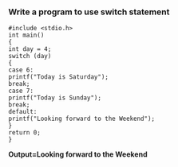 ###  Write a program to use switch statement
```
#include <stdio.h>
int main()
{
int day = 4;
switch (day) 
{
case 6:
printf("Today is Saturday");
break;
case 7:
printf("Today is Sunday");
break;
default:
printf("Looking forward to the Weekend");
}
return 0;
}
```
**Output=Looking forward to the Weekend**
